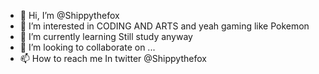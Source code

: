 - 👋 Hi, I’m @Shippythefox
- 👀 I’m interested in CODING AND ARTS and yeah gaming like Pokemon
- 🌱 I’m currently learning Still study anyway
- 💞️ I’m looking to collaborate on ...
- 📫 How to reach me In twitter @Shippythefox

<!---
Shippythefox/Shippythefox is a ✨ special ✨ repository because its `README.md` (this file) appears on your GitHub profile.
You can click the Preview link to take a look at your changes.
--->
